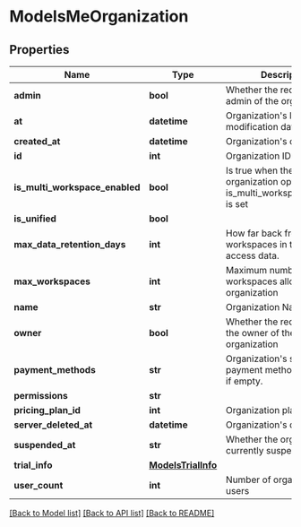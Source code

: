 # ModelsMeOrganization

## Properties

Name | Type | Description | Notes
------------ | ------------- | ------------- | -------------
**admin** | **bool** | Whether the requester is an admin of the organization | [optional] 
**at** | **datetime** | Organization&#39;s last modification date | [optional] 
**created_at** | **datetime** | Organization&#39;s creation date | [optional] 
**id** | **int** | Organization ID | [optional] 
**is_multi_workspace_enabled** | **bool** | Is true when the organization option is_multi_workspace_enabled is set | [optional] 
**is_unified** | **bool** |  | [optional] 
**max_data_retention_days** | **int** | How far back free workspaces in this org can access data. | [optional] 
**max_workspaces** | **int** | Maximum number of workspaces allowed for the organization | [optional] 
**name** | **str** | Organization Name | [optional] 
**owner** | **bool** | Whether the requester is a the owner of the organization | [optional] 
**payment_methods** | **str** | Organization&#39;s subscription payment methods. Omitted if empty. | [optional] 
**permissions** | **str** |  | [optional] 
**pricing_plan_id** | **int** | Organization plan ID | [optional] 
**server_deleted_at** | **datetime** | Organization&#39;s delete date | [optional] 
**suspended_at** | **str** | Whether the organization is currently suspended | [optional] 
**trial_info** | [**ModelsTrialInfo**](ModelsTrialInfo.md) |  | [optional] 
**user_count** | **int** | Number of organization users | [optional] 

[[Back to Model list]](../README.md#documentation-for-models) [[Back to API list]](../README.md#documentation-for-api-endpoints) [[Back to README]](../README.md)


